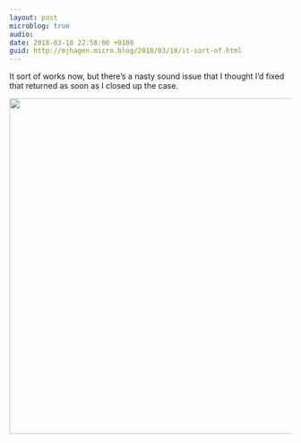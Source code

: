 ```yaml
---
layout: post
microblog: true
audio: 
date: 2018-03-18 22:58:00 +0100
guid: http://mjhagen.micro.blog/2018/03/18/it-sort-of.html
---
```

It sort of works now, but there’s a nasty sound issue that I thought I’d fixed that returned as soon as I closed up the case.

<img src="http://mjhagen.micro.blog/uploads/2018/0351f32ba4.jpg" width="600" height="600" />
